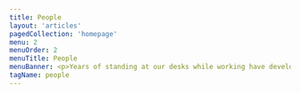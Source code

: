 ```yaml
---
title: People
layout: 'articles'
pagedCollection: 'homepage'
menu: 2
menuOrder: 2
menuTitle: People
menuBanner: <p>Years of standing at our desks while working have developed a profound sense of bipedal balance in each of us.</p>
tagName: people
---
```

